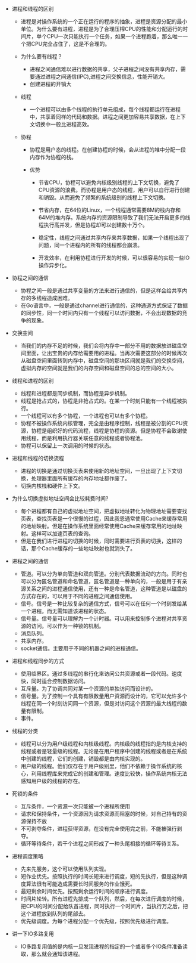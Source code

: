 + 进程和线程的区别

  + 进程是对操作系统的一个正在运行的程序的抽象，进程是资源分配的最小单位。为什么要有进程，进程是为了合理压榨CPU的性能和分配运行的时间片，单个CPU一次只能执行一个任务，如果一个进程跑着，那么唯一一个把CPU完全占住了，这是不合理的。

  + 为什么要有线程？
    + 进程之间通信难以进行数据的共享，父子进程之间没有共享内存，需要通过进程之间通信(IPC),进程之间交换信息，性能开销大。
    + 创建进程的开销大
    
  + 线程
  
    + 一个进程可以由多个线程的执行单元组成，每个线程都运行在进程中，共享着同样的代码和数据。进程之间更加容易共享数据，在上下文切换中一般比进程高效。
  
  + 协程
  
    + 协程是用户态的线程。在创建协程的时候，会从进程的堆中分配一段内存作为协程的栈。
  
    + 优势
  
      + 节省CPU，协程可以避免内核级别线程的上下文切换，避免了CPU资源的浪费。而协程是用户态的线程，用户可以自行进行创建和销毁。从而避免了频繁的系统级别的线程上下文切换。
  
      + 节省内存，在64位的Linux，一个线程通常需要8M的栈内存和64M的堆内存。系统内存的资源限制导致了我们无法开启更多的线程执行高并发，但是协程却可以创建数十万个。
  
      + 稳定性，线程之间通过共享内存来共享数据，如果一个线程出现了问题，同一个进程内的所有的线程都会崩溃。
      + 开发效率，在利用协程进行开发的时候，可以很容易的实现一些IO操作异步化。
+ 协程之间的通信

  + 协程之间一般是通过共享变量的方法来进行通信的，但是这样会给共享内存的多线程造成困难。
  + 在Go语言中，一般是通过channel进行通信的，这种通道方式保证了数据的同步性，同一个时间内只有一个线程可以访问数据，不会出现数据的竞争的现象。
+ 交换空间
  + 当我们的内存不足的时候，我们会将内存中一部分不用的数据放进磁盘空间里面，让出宝贵的内存给需要用的进程。当再次需要这部分的时候再次从磁盘空间里面转到内存中，磁盘空间的那块区间就是我们的交换空间，虚拟内存的空间就是我们的内存空间和磁盘空间的总的空间的大小。
+ 线程和进程的区别
  + 线程和进程都是同步机制，而协程是异步机制。
  + 线程是抢占式的，协程是非抢占式的。在某一个时刻只能有一个线程被执行。
  + 一个线程可以有多个协程，一个进程也可以有多个协程。
  + 协程不被操作系统内核管理，完全是由程序控制，线程是被分割的CPU资源，协程是组织好的代码流程，线程是协程的资源。但是协程不会致谢使用线程，而是利用执行器关联任意的线程或者协程池。
  + 协程可以保留上一次调用的时候的状态。
+ 进程和线程的切换流程
  + 进程的切换是通过切换页表来使用新的地址空间，一旦出现了上下文切换，处理器里面所有缓存的内存地址都作废了。
  + 切换内核栈和硬件上下文。
+ 为什么切换虚拟地址空间会比较耗费时间?
  + 每个进程都有自己的虚拟地址空间，把虚拟地址转化为物理地址需要查找页表，查找页表是一个很慢的过程，因此我恩通常使用Cache来缓存常用的地址映射。但是在操作系统里面经常使用Cache来缓存常用的地址映射。这样可以加速页表的查询。
  + 但是在我们进行进程的切换的时候，同时需要进行页表的切换，这样的话，那个Cache缓存的一些地址映射也就消失了。
+ 进程之间的通信
  + 管道。可以分为单向管道和双向管道。分别代表数据流动的方向。同时也可以分为匿名管道和命名管道，匿名管道是一种单向的，一般是用于有亲源关系之间的进程通信使用，还有一种是命名管道，这种管道是以磁盘的方式存在的，可以用于不同的进程之间通信使用。
  + 信号。信号是一种比较复杂的通信方式，信号可以在任何一个时刻发给某一个进程。而无需知道该进程的状态。
  + 信号量。信号量可以理解为一个计时器。可以用来控制多个进程对共享资源的访问。可以作为一种锁的机制。
  + 消息队列。
  + 共享内存。
  + socket通信。主要用于不同的机器之间的进程通信。
+ 进程和线程同步的方式
  + 使用临界区。通过多线程的串行化来访问公共资源或者一段代码。速度快，同时适合控制数据访问。
  + 互斥量。为了协调共同对某一个资源的单独访问而设计的。
  + 信号量。为了控制一个具有有限数量用户资源而设计的，它可以允许多个线程在同一个时刻访问同一个资源，但是对访问这个资源的最大线程的数量有限制。
  + 事件。
+ 线程的分类
  + 线程可以分为用户级线程和内核级线程。内核级的线程指的是内核支持的线程或者是轻量级的线程。无论是在用户程序中创建的线程或者是在系统中创建的线程，它们的创建，销毁都是由内核实现的。
  + 用户级的线程。他们仅存在于用户级别里，他们不依赖于操作系统的核心，利用线程库来完成它的创建和管理。速度比较快，操作系统内核无法感知用户级的线程的存在。
+ 死锁的条件
  + 互斥条件，一个资源一次只能被一个进程所使用
  + 请求和保持条件，一个资源因为请求资源而阻塞的时候，对自己持有的资源保持不放
  + 不可剥夺条件，进程获得资源，在没有完全使用完之前，不能被强行剥夺。
  + 循环等待条件，若干个进程之间形成了一种头尾相接的循环等待关系。
+ 进程调度策略
  + 先来先服务，这个可以使用队列实现。
  + 短作业优先。按照执行的时间长短来进行调度，短的先执行，但是这种调度算法很有可能造成需要长时间服务的作业饿死。
  + 最短剩余时间优先。按照剩余运行时间的顺序进行调度。
  + 时间片轮转。所有进程先排成一个队列，然后，在每次进行调度的时候，把CPU的时间分配给队首进程，同时执行一个时间片，当执行万之后，把这个进程放到队列的尾部去。
  + 优先级调度。为每个进程分配一个优先级，按照优先级进行调度。
+ 讲一下IO多路复用
  + IO多路复用值的是内核一旦发现进程的指定的一个或者多个IO条件准备读取，那么就会通知该进程。